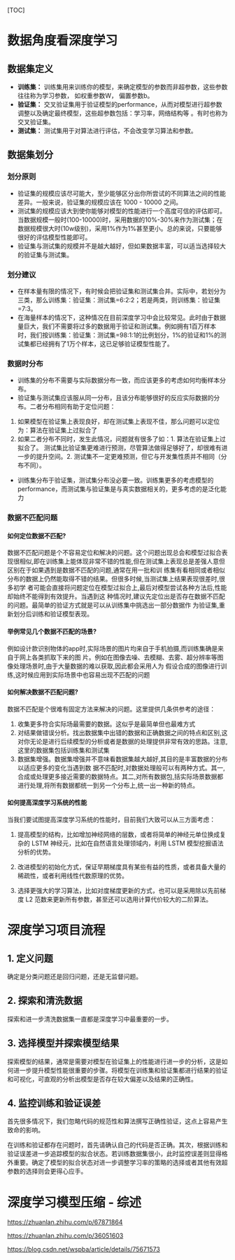 [TOC]

# 数据角度看深度学习

## 数据集定义
- **训练集：** 训练集用来训练你的模型，来确定模型的参数而非超参数，这些参数往往称为学习参数， 如权重参数W， 偏置参数b。
- **验证集：** 交叉验证集用于验证模型的performance，从而对模型进行超参数调整以及确定最终模型，这些超参数包括：学习率，网络结构等 。有时也称为交叉验证集。
- **测试集：** 测试集用于对算法进行评估，不会改变学习算法和参数。

## 数据集划分

### 划分原则
- 验证集的规模应该尽可能大，至少能够区分出你所尝试的不同算法之间的性能差异。一般来说，验证集的规模应该在 1000 - 10000 之间。
- 测试集的规模应该大到使你能够对模型的性能进行一个高度可信的评估即可。当数据规模一般时(100-10000)时，采用数据的10%-30%来作为测试集；在数据规模很大时(10w级别)，采用1%作为1%甚至更小。总的来说，只要能够很好的评估模型性能即可。
- 验证集与测试集的规模并不是越大越好，但如果数据丰富，可以适当选择较大的验证集与测试集。

### 划分建议
- 在样本量有限的情况下，有时候会把验证集和测试集合并。实际中，若划分为三类，那么训练集：验证集：测试集=6:2:2；若是两类，则训练集：验证集=7:3。
- 在海量样本的情况下，这种情况在目前深度学习中会比较常见。此时由于数据量巨大，我们不需要将过多的数据用于验证和测试集。例如拥有1百万样本时，我们按训练集：验证集：测试集=98:1:1的比例划分，1%的验证和1%的测试集都已经拥有了1万个样本，这已足够验证模型性能了。

### 数据时分布
- 训练集的分布不需要与实际数据分布一致，而应该更多的考虑如何均衡样本分布。
- 验证集与测试集应该服从同一分布，且该分布能够很好的反应实际数据的分布。二者分布相同有助于定位问题：

1. 如果模型在验证集上表现良好，却在测试集上表现不佳，那么问题可以定位为：算法在验证集上过拟合了
2. 如果二者分布不同时，发生此情况，问题就有很多了如：1. 算法在验证集上过拟合了。
测试集比验证集更难进行预测，尽管算法做得足够好了，却很难有进一步的提升空间。2. 测试集不一定更难预测，但它与开发集性质并不相同（分布不同）。

- 训练集分布于验证集，测试集分布没必要一致。训练集更多的考虑模型的performance，而测试集与验证集是与真实数据相关的，更多考虑的是泛化能力

### 数据不匹配问题
#### 如何定位数据不匹配?
数据不匹配问题是个不容易定位和解决的问题。这个问题出现总会和模型过拟合表现很相似,即在训练集上能体现非常不错的性能,但在测试集上表现总是差强人意但区别在于如果遇到是数据不匹配的问题,通常在用一批和训 练集有看相同或者相似分布的数据上仍然能取得不错的结果。但很多时候,当测试集上结果表现很差时,很多初学 者可能会直接将问题定位在模型过拟合上,最后对模型尝试各种方法后,性能却始终不能得到有效提升。当遇到这 种情况时,建议先定位出是否存在数据不匹配的问题。最简单的验证方式就是可以从训练集中挑选出一部分数据作 为验证集,重新划分后训练和验证模型表现。

#### 举例常见几个数据不匹配的场景?
例如设计款识别物体的app时,实际场景的图片均来自于手机拍摄,而训练集确是来自于网上各类抓取下来的图 片。例如在图像去噪、去模糊、去雾、超分辨率等图像处理场景时,由于大量数据的难以获取,因此都会采用人为 假设合成的图像进行训练,这时候应用到实际场景中也容易出现不匹配的问题

#### 如何解决数据不匹配问题?
数据不匹配是个很难有固定方法来解决的问题。这里提供几条供参考的途径： 

1. 收集更多符合实际场最需要的数据。这似乎是最简单但也最难方式
2. 对结果做错误分析。找出数据集中出错的数据和正确数据之间的特点和区别,这对你无论是进行后续模型的分析或者是数据的处理提供非常有效的思路。注意,这里的数据集包括训练集和测试集 
3. 数据集增强。数据集增强并不意味看数据集越大越好,其目的是丰富数据的分布以适应更多的变化当遇到数 据不匹配时,对数据处理般可以有两种方式。其一,合成或处理更多接近需要的数据特点。其二,对所有数据包,括实际场景数据都进行处理,将所有数据都统一到另一个分布上,统一出一种新的特点。


#### 如何提高深度学习系统的性能
当我们要试图提高深度学习系统的性能时，目前我们大致可以从三方面考虑：

1. 提高模型的结构，比如增加神经网络的层数，或者将简单的神经元单位换成复杂的 LSTM 神经元，比如在自然语言处理领域内，利用 LSTM 模型挖掘语法分析的优势。

2. 改进模型的初始化方式，保证早期梯度具有某些有益的性质，或者具备大量的稀疏性，或者利用线性代数原理的优势。

3. 选择更强大的学习算法，比如对度梯度更新的方式，也可以是采用除以先前梯度 L2 范数来更新所有参数，甚至还可以选用计算代价较大的二阶算法。

# 深度学习项目流程

## 1. 定义问题
确定是分类问题还是回归问题，还是无监督问题。

## 2. 探索和清洗数据
探索和进一步清洗数据集一直都是深度学习中最重要的一步。

## 3. 选择模型并探索模型结果
探索模型的结果，通常是需要对模型在验证集上的性能进行进一步的分析，这是如何进一步提升模型性能很重要的步骤。将模型在训练集和验证集都进行结果的验证和可视化，可直观的分析出模型是否存在较大偏差以及结果的正确性。

## 4. 监控训练和验证误差
首先很多情况下，我们忽略代码的规范性和算法撰写正确性验证，这点上容易产生致命的影响。

在训练和验证都存在问题时，首先请确认自己的代码是否正确。其次，根据训练和验证误差进一步追踪模型的拟合状态。若训练数据集很小，此时监控误差则显得格外重要。确定了模型的拟合状态对进一步调整学习率的策略的选择或者其他有效超参数的选择则会更得心应手。


# 深度学习模型压缩 - 综述
https://zhuanlan.zhihu.com/p/67871864

https://zhuanlan.zhihu.com/p/36051603

https://blog.csdn.net/wspba/article/details/75671573

